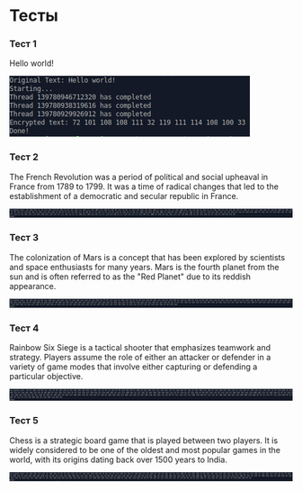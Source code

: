 # Тесты
### Тест 1
Hello world!

![](https://github.com/mperestoronin/OS_HW2/blob/main/photos/15.png)
### Тест 2
The French Revolution was a period of political and social upheaval in France from 1789 to 1799. It was a time of radical changes that led to the establishment of a democratic and secular republic in France.

![](https://github.com/mperestoronin/OS_HW2/blob/main/photos/25.png)
### Тест 3
The colonization of Mars is a concept that has been explored by scientists and space enthusiasts for many years. Mars is the fourth planet from the sun and is often referred to as the "Red Planet" due to its reddish appearance.

![](https://github.com/mperestoronin/OS_HW2/blob/main/photos/35.png)
### Тест 4
Rainbow Six Siege is a tactical shooter that emphasizes teamwork and strategy. Players assume the role of either an attacker or defender in a variety of game modes that involve either capturing or defending a particular objective. 

![](https://github.com/mperestoronin/OS_HW2/blob/main/photos/45.png)
### Тест 5
Chess is a strategic board game that is played between two players. It is widely considered to be one of the oldest and most popular games in the world, with its origins dating back over 1500 years to India.

![](https://github.com/mperestoronin/OS_HW2/blob/main/photos/55.png)
